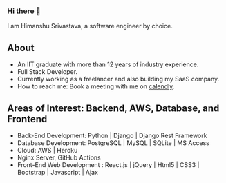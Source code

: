 ### Hi there 👋

I am Himanshu Srivastava, a software engineer by choice.

## About
- An IIT graduate with more than 12 years of industry experience.
- Full Stack Developer.
- Currently working as a freelancer and also building my SaaS company.
- How to reach me: Book a meeting with me on [calendly](https://calendly.com/himanshu-srivastava/30min).

## Areas of Interest: Backend, AWS, Database, and Frontend

- Back-End Development: Python | Django | Django Rest Framework
- Database Development: PostgreSQL | MySQL | SQLite | MS Access
- Cloud: AWS | Heroku
- Nginx Server, GitHub Actions
- Front-End Web Development : React.js | jQuery | Html5 | CSS3 | Bootstrap | Javascript | Ajax

<!--
**himansrivastava/himansrivastava** is a ✨ _special_ ✨ repository because its `README.md` (this file) appears on your GitHub profile.

Here are some ideas to get you started:

- 🔭 I’m currently working on ...
- 🌱 I’m currently learning ...
- 👯 I’m looking to collaborate on ...
- 🤔 I’m looking for help with ...
- 💬 Ask me about ...
- 📫 How to reach me: ...
- 😄 Pronouns: ...
- ⚡ Fun fact: ...
-->

